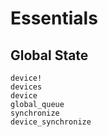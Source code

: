 # Essentials


## Global State

```@docs
device!
devices
device
global_queue
synchronize
device_synchronize
```
